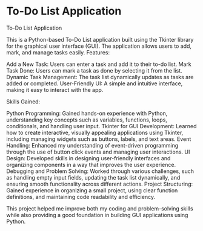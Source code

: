 # To-Do List Application

To-Do List Application

This is a Python-based To-Do List application built using the Tkinter library for the graphical user interface (GUI). The application allows users to add, mark, and manage tasks easily.
Features:

Add a New Task: Users can enter a task and add it to their to-do list.
Mark Task Done: Users can mark a task as done by selecting it from the list.
Dynamic Task Management: The task list dynamically updates as tasks are added or completed.
User-Friendly UI: A simple and intuitive interface, making it easy to interact with the app.

Skills Gained:

Python Programming: Gained hands-on experience with Python, understanding key concepts such as variables, functions, loops, conditionals, and handling user input.
Tkinter for GUI Development: Learned how to create interactive, visually appealing applications using Tkinter, including managing widgets such as buttons, labels, and text areas.
Event Handling: Enhanced my understanding of event-driven programming through the use of button click events and managing user interactions.
UI Design: Developed skills in designing user-friendly interfaces and organizing components in a way that improves the user experience.
Debugging and Problem Solving: Worked through various challenges, such as handling empty input fields, updating the task list dynamically, and ensuring smooth functionality across different actions.
Project Structuring: Gained experience in organizing a small project, using clear function definitions, and maintaining code readability and efficiency.

This project helped me improve both my coding and problem-solving skills while also providing a good foundation in building GUI applications using Python.
